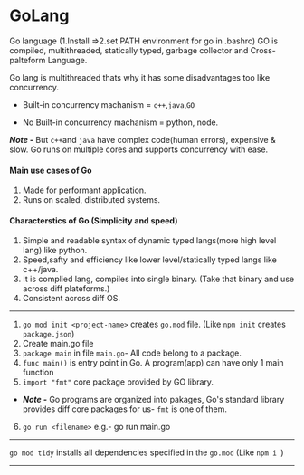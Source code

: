 # GoLang
Go language (1.Install =>2.set PATH environment for go in .bashrc)
GO is compiled, multithreaded, statically typed, garbage collector and Cross-palteform Language.

Go lang is multithreaded thats why it has some disadvantages too like concurrency.

- Built-in concurrency machanism = `c++`,`java`,`GO`

- No Built-in concurrency machanism = python, node.

***Note -*** But `c++`and `java` have complex code(human errors), expensive & slow. Go runs on multiple cores and supports concurrency with ease.

#### Main use cases of Go
1. Made for performant application.
2. Runs on scaled, distributed systems.

#### Characterstics of Go (Simplicity and speed)
1. Simple and readable syntax of dynamic typed  langs(more high level lang) like python.
2. Speed,safty and efficiency like lower level/statically typed langs like c++/java.
3. It is complied lang, compiles into single binary. (Take that binary and use across diff plateforms.)
4. Consistent across diff OS.

---

1. `go mod init <project-name>` creates `go.mod` file. (Like `npm init` creates `package.json`)
2. Create main.go file
3. `package main` in file `main.go`- All code belong to a package.
4. `func main()` is entry point in Go. A program(app) can have only 1 main function
5. `import "fmt"` core package provided by GO library.

- ***Note -*** Go programs are organized into pakages, Go's standard library provides diff core packages for us- `fmt` is one of them.

6. `go run <filename>` e.g.- go run main.go

---
`go mod tidy` installs all dependencies specified in the `go.mod` (Like `npm i `)

---

